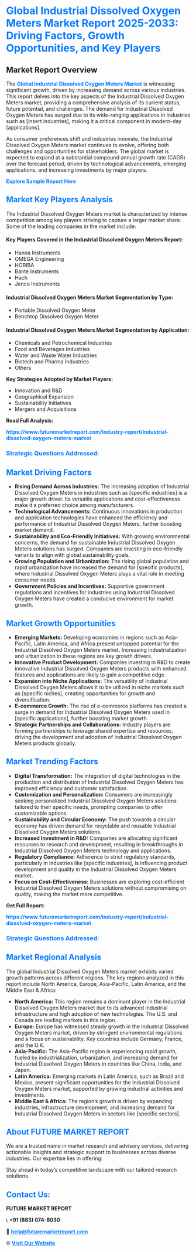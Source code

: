 <h1 style="color: #007BFF;">Global Industrial Dissolved Oxygen Meters Market Report 2025-2033: Driving Factors, Growth Opportunities, and Key Players</h1>

<section id="overview">
<h2>Market Report Overview</h2>
<p>The <a href="https://www.futuremarketreport.com/industry-report/industrial-dissolved-oxygen-meters-market" style="color: #007BFF; text-decoration: none;"><strong>Global Industrial Dissolved Oxygen Meters Market</strong></a> is witnessing significant growth, driven by increasing demand across various industries. This report delves into the key aspects of the Industrial Dissolved Oxygen Meters market, providing a comprehensive analysis of its current status, future potential, and challenges. The demand for Industrial Dissolved Oxygen Meters has surged due to its wide-ranging applications in industries such as [insert industries], making it a critical component in modern-day [applications].</p>
<p>As consumer preferences shift and industries innovate, the Industrial Dissolved Oxygen Meters market continues to evolve, offering both challenges and opportunities for stakeholders. The global market is expected to expand at a substantial compound annual growth rate (CAGR) over the forecast period, driven by technological advancements, emerging applications, and increasing investments by major players.</p>
</section>

<section id="overview">
<p><a href="https://www.futuremarketreport.com/request-sample/reportId=29440" style="color: #007BFF; text-decoration: none;"><strong>Explore Sample Report Here</strong></a></p>
</section>

<section id="key-players">
<h2 style="color: #007BFF;">Market Key Players Analysis</h2>
<p>The Industrial Dissolved Oxygen Meters market is characterized by intense competition among key players striving to capture a larger market share. Some of the leading companies in the market include:</p>
<h4>Key Players Covered in the Industrial Dissolved Oxygen Meters Report:</h4>
<ul><li>Hanna Instruments</li><li>OMEGA Engineering</li><li>HORIBA</li><li>Bante Instruments</li><li>Hach</li><li>Jenco Instruments</li></ul>
<h4>Industrial Dissolved Oxygen Meters Market Segmentation by Type:</h4>
<ul><li>Portable Dissolved Oxygen Meter</li><li>Benchtop Dissolved Oxygen Meter</li></ul>

<h4>Industrial Dissolved Oxygen Meters Market Segmentation by Application:</h4>
<ul><li>Chemicals and Petrochemical Industries</li><li>Food and Beverages Industries</li><li>Water and Waste Water Industries</li><li>Biotech and Pharma Industries</li><li>Others</li></ul>
<p><strong>Key Strategies Adopted by Market Players:</strong></p>
<ul>
<li>Innovation and R&D</li>
<li>Geographical Expansion</li>
<li>Sustainability Initiatives</li>
<li>Mergers and Acquisitions</li>
</ul>
</section>

<section>
<p><strong>Read Full Analysis: </strong></p><a href="https://www.futuremarketreport.com/industry-report/industrial-dissolved-oxygen-meters-market" style="color: #007BFF; text-decoration: none;"><strong>https://www.futuremarketreport.com/industry-report/industrial-dissolved-oxygen-meters-market</strong></a>
<h3 style="color: #007BFF;">Strategic Questions Addressed:</h3>
</section>

<section id="driving-factors">
<h2 style="color: #007BFF;">Market Driving Factors</h2>
<ul>
<li><strong>Rising Demand Across Industries:</strong> The increasing adoption of Industrial Dissolved Oxygen Meters in industries such as [specific industries] is a major growth driver. Its versatile applications and cost-effectiveness make it a preferred choice among manufacturers.</li>
<li><strong>Technological Advancements:</strong> Continuous innovations in production and application technologies have enhanced the efficiency and performance of Industrial Dissolved Oxygen Meters, further boosting market demand.</li>
<li><strong>Sustainability and Eco-Friendly Initiatives:</strong> With growing environmental concerns, the demand for sustainable Industrial Dissolved Oxygen Meters solutions has surged. Companies are investing in eco-friendly variants to align with global sustainability goals.</li>
<li><strong>Growing Population and Urbanization:</strong> The rising global population and rapid urbanization have increased the demand for [specific products], where Industrial Dissolved Oxygen Meters plays a vital role in meeting consumer needs.</li>
<li><strong>Government Policies and Incentives:</strong> Supportive government regulations and incentives for industries using Industrial Dissolved Oxygen Meters have created a conducive environment for market growth.</li>
</ul>
</section>

<section id="growth-opportunities">
<h2 style="color: #007BFF;">Market Growth Opportunities</h2>
<ul>
<li><strong>Emerging Markets:</strong> Developing economies in regions such as Asia-Pacific, Latin America, and Africa present untapped potential for the Industrial Dissolved Oxygen Meters market. Increasing industrialization and urbanization in these regions are key growth drivers.</li>
<li><strong>Innovative Product Development:</strong> Companies investing in R&D to create innovative Industrial Dissolved Oxygen Meters products with enhanced features and applications are likely to gain a competitive edge.</li>
<li><strong>Expansion into Niche Applications:</strong> The versatility of Industrial Dissolved Oxygen Meters allows it to be utilized in niche markets such as [specific niches], creating opportunities for growth and diversification.</li>
<li><strong>E-commerce Growth:</strong> The rise of e-commerce platforms has created a surge in demand for Industrial Dissolved Oxygen Meters used in [specific applications], further boosting market growth.</li>
<li><strong>Strategic Partnerships and Collaborations:</strong> Industry players are forming partnerships to leverage shared expertise and resources, driving the development and adoption of Industrial Dissolved Oxygen Meters products globally.</li>
</ul>
</section>

<section id="trending-factors">
<h2 style="color: #007BFF;">Market Trending Factors</h2>
<ul>
<li><strong>Digital Transformation:</strong> The integration of digital technologies in the production and distribution of Industrial Dissolved Oxygen Meters has improved efficiency and customer satisfaction.</li>
<li><strong>Customization and Personalization:</strong> Consumers are increasingly seeking personalized Industrial Dissolved Oxygen Meters solutions tailored to their specific needs, prompting companies to offer customizable options.</li>
<li><strong>Sustainability and Circular Economy:</strong> The push towards a circular economy has driven demand for recyclable and reusable Industrial Dissolved Oxygen Meters solutions.</li>
<li><strong>Increased Investment in R&D:</strong> Companies are allocating significant resources to research and development, resulting in breakthroughs in Industrial Dissolved Oxygen Meters technology and applications.</li>
<li><strong>Regulatory Compliance:</strong> Adherence to strict regulatory standards, particularly in industries like [specific industries], is influencing product development and quality in the Industrial Dissolved Oxygen Meters market.</li>
<li><strong>Focus on Cost-Effectiveness:</strong> Businesses are exploring cost-efficient Industrial Dissolved Oxygen Meters solutions without compromising on quality, making the market more competitive.</li>
</ul>
</section>

<section>
<p><strong>Get Full Report: </strong></p><a href="https://www.futuremarketreport.com/industry-report/industrial-dissolved-oxygen-meters-market" style="color: #007BFF; text-decoration: none;"><strong>https://www.futuremarketreport.com/industry-report/industrial-dissolved-oxygen-meters-market</strong></a>
<h3 style="color: #007BFF;">Strategic Questions Addressed:</h3>
</section>


<section id="regional-analysis">
<h2 style="color: #007BFF;">Market Regional Analysis</h2>
<p>The global Industrial Dissolved Oxygen Meters market exhibits varied growth patterns across different regions. The key regions analyzed in this report include North America, Europe, Asia-Pacific, Latin America, and the Middle East & Africa:</p>
<ul>
<li><strong>North America:</strong> This region remains a dominant player in the Industrial Dissolved Oxygen Meters market due to its advanced industrial infrastructure and high adoption of new technologies. The U.S. and Canada are leading markets in this region.</li>
<li><strong>Europe:</strong> Europe has witnessed steady growth in the Industrial Dissolved Oxygen Meters market, driven by stringent environmental regulations and a focus on sustainability. Key countries include Germany, France, and the U.K.</li>
<li><strong>Asia-Pacific:</strong> The Asia-Pacific region is experiencing rapid growth, fueled by industrialization, urbanization, and increasing demand for Industrial Dissolved Oxygen Meters in countries like China, India, and Japan.</li>
<li><strong>Latin America:</strong> Emerging markets in Latin America, such as Brazil and Mexico, present significant opportunities for the Industrial Dissolved Oxygen Meters market, supported by growing industrial activities and investments.</li>
<li><strong>Middle East & Africa:</strong> The region’s growth is driven by expanding industries, infrastructure development, and increasing demand for Industrial Dissolved Oxygen Meters in sectors like [specific sectors].</li>
</ul>
</section>

<footer>
<h2 style="color: #007BFF;">About FUTURE MARKET REPORT</h2>
<p>We are a trusted name in market research and advisory services, delivering actionable insights and strategic support to businesses across diverse industries. Our expertise lies in offering:</p>

<p>Stay ahead in today’s competitive landscape with our tailored research solutions.</p>

<h2 style="color: #007BFF;">Contact Us:</h2>
<p><strong>FUTURE MARKET REPORT</strong></p>
<p>📞 <strong>+91 (883) 074-8030</strong></p>
<p>📧 <strong><a href="mailto:help@futuremarketreport.com" style="color: #007BFF;">help@futuremarketreport.com</a></strong></p>
<p>🌐 <strong><a href="https://www.futuremarketreport.com/" style="color: #007BFF;">Visit Our Website</a></strong></p>
</footer>
